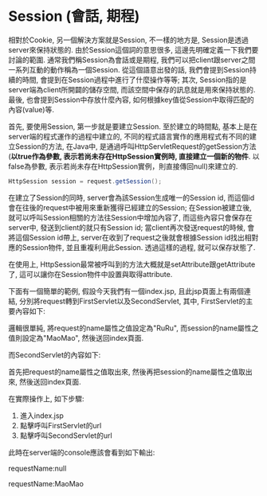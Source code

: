 # Session \(會話, 期程\)

相對於Cookie, 另一個解決方案就是Session, 不一樣的地方是, Session是透過server來保持狀態的. 由於Session這個詞的意思很多, 這邊先明確定義一下我們要討論的範圍. 通常我們稱Session為會話或是期程, 我們可以把client跟server之間一系列互動的動作稱為一個Session. 從這個語意出發的話, 我們會提到Session持續的時間, 會提到在Session過程中進行了什麼操作等等; 其次, Session指的是server端為client所開闢的儲存空間, 而該空間中保存的訊息就是用來保持狀態的. 最後, 也會提到Session中存放什麼內容, 如何根據key值從Session中取得匹配的內容\(value\)等.

首先, 要使用Session, 第一步就是要建立Session. 至於建立的時間點, 基本上是在server端的程式運作的過程中建立的, 不同的程式語言實作的應用程式有不同的建立Session的方法, 在Java中, 是通過呼叫HttpServletRequest的getSession方法\(**以true作為參數, 表示若尚未存在HttpSession實例時, 直接建立一個新的物件**. 以false為參數, 表示若尚未存在HttpSession實例，則直接傳回null\)來建立的.

```java
HttpSession session = request.getSession();
```

在建立了Session的同時, server會為該Session生成唯一的Session id, 而這個id會在往後的request中被用來重新獲得已經建立的Session; 在Session被建立後, 就可以呼叫Session相關的方法往Session中增加內容了, 而這些內容只會保存在server中, 發送到client的就只有Session id; 當client再次發送request的時候, 會將這個Session id帶上, server在收到了request之後就會根據Session id找出相對應的Session物件, 並且重複利用此Session. 透過這樣的過程, 就可以保存狀態了.

在使用上, HttpSession最常被呼叫到的方法大概就是setAttribute跟getAttribute了, 這可以讓你在Session物件中設置與取得attribute.

下面有一個簡單的範例, 假設今天我們有一個index.jsp, 且此jsp頁面上有兩個連結, 分別將request轉到FirstServlet以及SecondServlet, 其中, FirstServlet的主要內容如下:

邏輯很單純, 將request的name屬性之值設定為"RuRu", 而session的name屬性之值則設定為"MaoMao", 然後送回index頁面.

而SecondServlet的內容如下:

首先把request的name屬性之值取出來, 然後再把session的name屬性之值取出來, 然後送回index頁面.

在實際操作上, 如下步驟:

1. 進入index.jsp
2. 點擊呼叫FirstServlet的url
3. 點擊呼叫SecondServlet的url

此時在server端的console應該會看到如下輸出:

requestName:null

requestName:MaoMao



